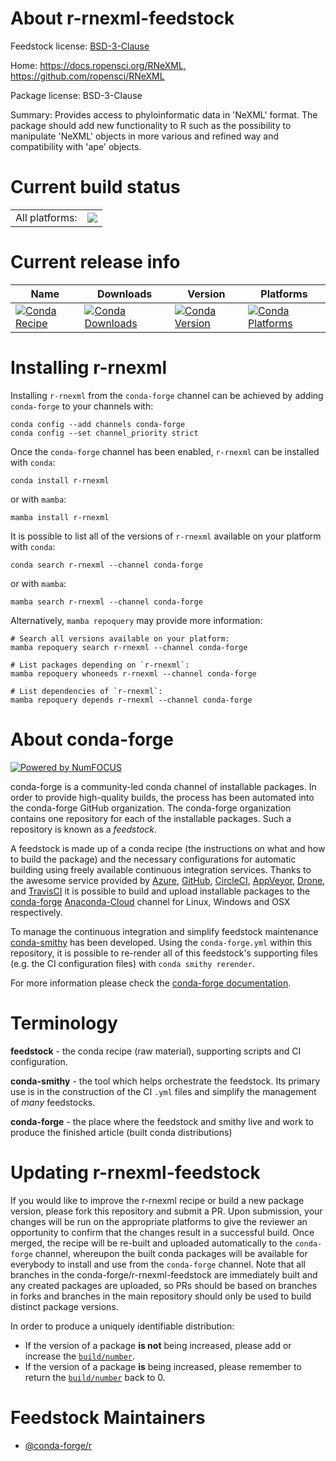 About r-rnexml-feedstock
========================

Feedstock license: [BSD-3-Clause](https://github.com/conda-forge/r-rnexml-feedstock/blob/main/LICENSE.txt)

Home: https://docs.ropensci.org/RNeXML, https://github.com/ropensci/RNeXML

Package license: BSD-3-Clause

Summary: Provides access to phyloinformatic data in 'NeXML' format.  The package should add new functionality to R such as the possibility to manipulate 'NeXML' objects in more various and refined way and compatibility with 'ape' objects.

Current build status
====================


<table><tr><td>All platforms:</td>
    <td>
      <a href="https://dev.azure.com/conda-forge/feedstock-builds/_build/latest?definitionId=8973&branchName=main">
        <img src="https://dev.azure.com/conda-forge/feedstock-builds/_apis/build/status/r-rnexml-feedstock?branchName=main">
      </a>
    </td>
  </tr>
</table>

Current release info
====================

| Name | Downloads | Version | Platforms |
| --- | --- | --- | --- |
| [![Conda Recipe](https://img.shields.io/badge/recipe-r--rnexml-green.svg)](https://anaconda.org/conda-forge/r-rnexml) | [![Conda Downloads](https://img.shields.io/conda/dn/conda-forge/r-rnexml.svg)](https://anaconda.org/conda-forge/r-rnexml) | [![Conda Version](https://img.shields.io/conda/vn/conda-forge/r-rnexml.svg)](https://anaconda.org/conda-forge/r-rnexml) | [![Conda Platforms](https://img.shields.io/conda/pn/conda-forge/r-rnexml.svg)](https://anaconda.org/conda-forge/r-rnexml) |

Installing r-rnexml
===================

Installing `r-rnexml` from the `conda-forge` channel can be achieved by adding `conda-forge` to your channels with:

```
conda config --add channels conda-forge
conda config --set channel_priority strict
```

Once the `conda-forge` channel has been enabled, `r-rnexml` can be installed with `conda`:

```
conda install r-rnexml
```

or with `mamba`:

```
mamba install r-rnexml
```

It is possible to list all of the versions of `r-rnexml` available on your platform with `conda`:

```
conda search r-rnexml --channel conda-forge
```

or with `mamba`:

```
mamba search r-rnexml --channel conda-forge
```

Alternatively, `mamba repoquery` may provide more information:

```
# Search all versions available on your platform:
mamba repoquery search r-rnexml --channel conda-forge

# List packages depending on `r-rnexml`:
mamba repoquery whoneeds r-rnexml --channel conda-forge

# List dependencies of `r-rnexml`:
mamba repoquery depends r-rnexml --channel conda-forge
```


About conda-forge
=================

[![Powered by
NumFOCUS](https://img.shields.io/badge/powered%20by-NumFOCUS-orange.svg?style=flat&colorA=E1523D&colorB=007D8A)](https://numfocus.org)

conda-forge is a community-led conda channel of installable packages.
In order to provide high-quality builds, the process has been automated into the
conda-forge GitHub organization. The conda-forge organization contains one repository
for each of the installable packages. Such a repository is known as a *feedstock*.

A feedstock is made up of a conda recipe (the instructions on what and how to build
the package) and the necessary configurations for automatic building using freely
available continuous integration services. Thanks to the awesome service provided by
[Azure](https://azure.microsoft.com/en-us/services/devops/), [GitHub](https://github.com/),
[CircleCI](https://circleci.com/), [AppVeyor](https://www.appveyor.com/),
[Drone](https://cloud.drone.io/welcome), and [TravisCI](https://travis-ci.com/)
it is possible to build and upload installable packages to the
[conda-forge](https://anaconda.org/conda-forge) [Anaconda-Cloud](https://anaconda.org/)
channel for Linux, Windows and OSX respectively.

To manage the continuous integration and simplify feedstock maintenance
[conda-smithy](https://github.com/conda-forge/conda-smithy) has been developed.
Using the ``conda-forge.yml`` within this repository, it is possible to re-render all of
this feedstock's supporting files (e.g. the CI configuration files) with ``conda smithy rerender``.

For more information please check the [conda-forge documentation](https://conda-forge.org/docs/).

Terminology
===========

**feedstock** - the conda recipe (raw material), supporting scripts and CI configuration.

**conda-smithy** - the tool which helps orchestrate the feedstock.
                   Its primary use is in the construction of the CI ``.yml`` files
                   and simplify the management of *many* feedstocks.

**conda-forge** - the place where the feedstock and smithy live and work to
                  produce the finished article (built conda distributions)


Updating r-rnexml-feedstock
===========================

If you would like to improve the r-rnexml recipe or build a new
package version, please fork this repository and submit a PR. Upon submission,
your changes will be run on the appropriate platforms to give the reviewer an
opportunity to confirm that the changes result in a successful build. Once
merged, the recipe will be re-built and uploaded automatically to the
`conda-forge` channel, whereupon the built conda packages will be available for
everybody to install and use from the `conda-forge` channel.
Note that all branches in the conda-forge/r-rnexml-feedstock are
immediately built and any created packages are uploaded, so PRs should be based
on branches in forks and branches in the main repository should only be used to
build distinct package versions.

In order to produce a uniquely identifiable distribution:
 * If the version of a package **is not** being increased, please add or increase
   the [``build/number``](https://docs.conda.io/projects/conda-build/en/latest/resources/define-metadata.html#build-number-and-string).
 * If the version of a package **is** being increased, please remember to return
   the [``build/number``](https://docs.conda.io/projects/conda-build/en/latest/resources/define-metadata.html#build-number-and-string)
   back to 0.

Feedstock Maintainers
=====================

* [@conda-forge/r](https://github.com/conda-forge/r/)

